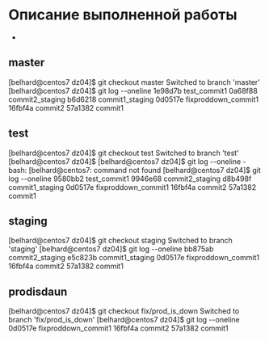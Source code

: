 # Описание выполненной работы
-
## master
[belhard@centos7 dz04]$ git checkout master
Switched to branch 'master'
[belhard@centos7 dz04]$ git log --oneline
1e98d7b test_commit1
0a68f88 commit2_staging
b6d6218 commit1_staging
0d0517e fixproddown_commit1
16fbf4a commit2
57a1382 commit1

## test
[belhard@centos7 dz04]$ git checkout test
Switched to branch 'test'
[belhard@centos7 dz04]$ [belhard@centos7 dz04]$ git log --oneline
-bash: [belhard@centos7: command not found
[belhard@centos7 dz04]$ git log --oneline
9580bb2 test_commit1
9946e68 commit2_staging
d8b498f commit1_staging
0d0517e fixproddown_commit1
16fbf4a commit2
57a1382 commit1

## staging
[belhard@centos7 dz04]$ git checkout staging
Switched to branch 'staging'
[belhard@centos7 dz04]$ git log --oneline
bb875ab commit2_staging
e5c823b commit1_staging
0d0517e fixproddown_commit1
16fbf4a commit2
57a1382 commit1

## prodisdaun
[belhard@centos7 dz04]$ git checkout fix/prod_is_down
Switched to branch 'fix/prod_is_down'
[belhard@centos7 dz04]$ git log --oneline
0d0517e fixproddown_commit1
16fbf4a commit2
57a1382 commit1

